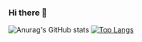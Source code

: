 ### Hi there 👋

![Anurag's GitHub stats](https://github-readme-stats.vercel.app/api?username=bo7owers&hide=contribs&show_icons=true&theme=nightowl)
[![Top Langs](https://github-readme-stats.vercel.app/api/top-langs/?username=anuraghazra&layout=compact)](https://github.com/bo7owers/github-readme-stats)

<!--
**bo7owers/bo7owers** is a ✨ _special_ ✨ repository because its `README.md` (this file) appears on your GitHub profile.

Here are some ideas to get you started:

- 🔭 I’m currently working on ...
- 🌱 I’m currently learning ...
- 👯 I’m looking to collaborate on ...
- 🤔 I’m looking for help with ...
- 💬 Ask me about ...
- 📫 How to reach me: ...
- 😄 Pronouns: ...
- ⚡ Fun fact: ...
-->
